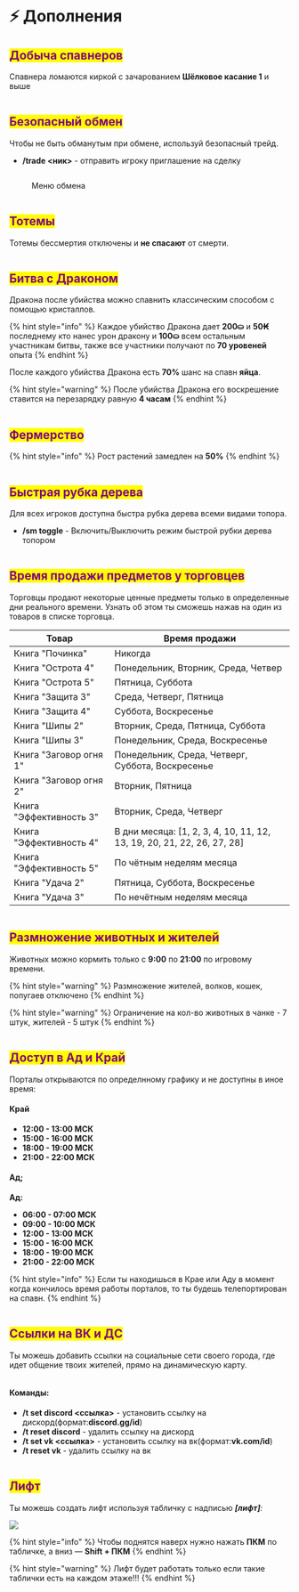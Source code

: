 # ⚡ Дополнения

## <mark style="color:purple;">Добыча спавнеров</mark>

Спавнера ломаются киркой с зачарованием **Шёлковое касание 1** и выше

<figure><img src="../.gitbook/assets/gitlab_hr7.svg" alt=""><figcaption></figcaption></figure>

## <mark style="color:purple;">Безопасный обмен</mark>

Чтобы не быть обманутым при обмене, используй безопасный трейд.

* **/trade <ник>** - отправить игроку приглашение на сделку

<figure><img src="../.gitbook/assets/image (5).png" alt=""><figcaption><p>Меню обмена</p></figcaption></figure>

<figure><img src="../.gitbook/assets/gitlab_hr7.svg" alt=""><figcaption></figcaption></figure>

## <mark style="color:purple;">Тотемы</mark>

Тотемы бессмертия отключены и **не спасают** от смерти.

<figure><img src="../.gitbook/assets/gitlab_hr7.svg" alt=""><figcaption></figcaption></figure>

## <mark style="color:purple;">Битва с Драконом</mark>

Дракона после убийства можно спавнить классическим способом с помощью кристаллов.

{% hint style="info" %}
Каждое убийство Дракона дает **200⛀** и **50₭** последнему кто нанес урон дракону и **100⛀** всем остальным участникам битвы, также все участники получают по **70 уровеней** опыта
{% endhint %}

После каждого убийства Дракона есть **70%** шанс на спавн **яйца**.

{% hint style="warning" %}
После убийства Дракона его воскрешение ставится на перезарядку равную **4 часам**
{% endhint %}

<figure><img src="../.gitbook/assets/gitlab_hr7.svg" alt=""><figcaption></figcaption></figure>

## <mark style="color:purple;">Фермерство</mark>

{% hint style="info" %}
Рост растений замедлен на **50%**
{% endhint %}

<figure><img src="../.gitbook/assets/gitlab_hr7.svg" alt=""><figcaption></figcaption></figure>

## <mark style="color:purple;">Быстрая рубка дерева</mark>

Для всех игроков доступна быстра рубка дерева всеми видами топора.

* **/sm toggle** - Включить/Выключить режим быстрой рубки дерева топором

<figure><img src="../.gitbook/assets/gitlab_hr7.svg" alt=""><figcaption></figcaption></figure>

## <mark style="color:purple;">Время продажи предметов у торговцев</mark>

Торговцы продают некоторые ценные предметы только в определенные дни реального времени. Узнать об этом ты сможешь нажав на один из товаров в списке торговца.

| Товар                   | Время продажи                                                           |
| ----------------------- | ----------------------------------------------------------------------- |
| Книга "Починка"         | Никогда                                                                 |
| Книга "Острота 4"       | Понедельник, Вторник, Среда, Четвер                                     |
| Книга "Острота 5"       | Пятница, Суббота                                                        |
| Книга "Защита 3"        | Среда, Четверг, Пятница                                                 |
| Книга "Защита 4"        | Суббота, Воскресенье                                                    |
| Книга "Шипы 2"          | Вторник, Среда, Пятница, Суббота                                        |
| Книга "Шипы 3"          | Понедельник, Среда, Воскресенье                                         |
| Книга "Заговор огня 1"  | Понедельник, Среда, Четверг, Суббота, Воскресенье                       |
| Книга "Заговор огня 2"  | Вторник, Пятница                                                        |
| Книга "Эффективность 3" | Вторник, Среда, Четверг                                                 |
| Книга "Эффективность 4" | В дни месяца: \[1, 2, 3, 4, 10, 11, 12, 13, 19, 20, 21, 22, 26, 27, 28] |
| Книга "Эффективность 5" | По чётным неделям месяца                                                |
| Книга "Удача 2"         | Пятница, Суббота, Воскресенье                                           |
| Книга "Удача 3"         | По нечётным неделям месяца                                              |

<figure><img src="../.gitbook/assets/gitlab_hr7.svg" alt=""><figcaption></figcaption></figure>

## <mark style="color:purple;">Размножение животных и жителей</mark>

Животных можно кормить только с **9:00** по **21:00** по игровому времени.

{% hint style="warning" %}
Размножение жителей, волков, кошек, попугаев отключено
{% endhint %}

{% hint style="warning" %}
Ограничение на кол-во животных в чанке - 7 штук, жителей - 5 штук
{% endhint %}

<figure><img src="../.gitbook/assets/gitlab_hr7.svg" alt=""><figcaption></figcaption></figure>

## <mark style="color:purple;">Доступ в Ад и Край</mark>

Порталы открываются по определнному графику и не доступны в иное время:

#### Край

* **12:00 - 13:00 МСК**
* **15:00 - 16:00 МСК**
* **18:00 - 19:00 МСК**
* **21:00 - 22:00 МСК**

#### Ад;

**Ад:**

* **06:00 - 07:00 МСК**
* **09:00 - 10:00 МСК**
* **12:00 - 13:00 МСК**
* **15:00 - 16:00 МСК**
* **18:00 - 19:00 МСК**
* **21:00 - 22:00 МСК**

{% hint style="info" %}
Если ты находишься в Крае или Аду в момент когда кончилось время работы порталов, то ты будешь телепортирован на спавн.
{% endhint %}

<figure><img src="../.gitbook/assets/gitlab_hr7.svg" alt=""><figcaption></figcaption></figure>

## <mark style="color:purple;">Ссылки на ВК и ДС</mark>

Ты можешь добавить ссылки на социальные сети своего города, где идет общение твоих жителей, прямо на динамическую карту.

<img src="../.gitbook/assets/image (2) (1) (2) (1).png" alt="" data-size="original">

#### Команды:

* **/t set discord <ссылка>** - установить ссылку на дискорд(формат:**discord.gg/id**)
* **/t reset discord** - удалить ссылку на дискорд
* **/t set vk <ссылка>** - установить ссылку на вк(формат:**vk.com/id**)
* **/t reset vk** - удалить ссылку на вк

<figure><img src="../.gitbook/assets/gitlab_hr7.svg" alt=""><figcaption></figcaption></figure>

## <mark style="color:purple;">Лифт</mark>

Ты можешь создать лифт используя табличку с надписью _**\[лифт]**:_

![](<../.gitbook/assets/image (5) (1).png>)

{% hint style="info" %}
Чтобы поднятся наверх нужно нажать **ПКМ** по табличке, а вниз — **Shift + ПКМ**
{% endhint %}

{% hint style="warning" %}
Лифт будет работать только если такие таблички есть на каждом этаже!!!
{% endhint %}

<figure><img src="../.gitbook/assets/gitlab_hr7.svg" alt=""><figcaption></figcaption></figure>

